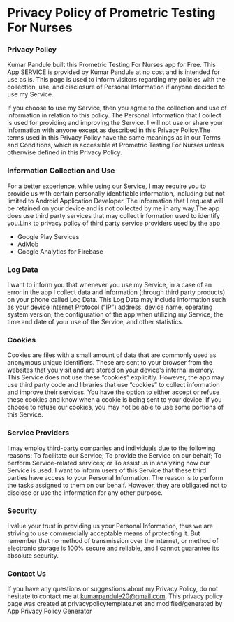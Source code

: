 # Privacy Policy of Prometric Testing For Nurses

### Privacy Policy

Kumar Pandule built this Prometric Testing For Nurses app for Free. This App SERVICE is provided by Kumar Pandule at no cost and is intended for use as is. This page is used to inform visitors regarding my policies with the
collection, use, and disclosure of Personal Information if anyone decided to use my Service.

If you choose to use my Service, then you agree to the collection and use of information in relation to this policy. The Personal Information that I collect is used for providing and improving the Service. 
I will not use or share your information with anyone except as described in this Privacy Policy.The terms used in this Privacy Policy have the same meanings as in our Terms and Conditions, 
which is accessible at Prometric Testing For Nurses unless otherwise defined in this Privacy Policy.

### Information Collection and Use

For a better experience, while using our Service, I may require you to provide us with certain personally identifiable information, including but not limited to Android Application Developer. The information that I request will be retained on your device and is not collected by me in any way.The app does use third party services that may collect information used to identify you.Link to privacy policy of third party service providers used by the app 

- Google Play Services 
- AdMob
- Google Analytics for Firebase

### Log Data

I want to inform you that whenever you use my Service, in a case of an error in the app I collect data and information (through third party products) on your phone called Log Data. This Log Data may include information such as your device Internet Protocol (“IP”) address, device name, operating system version, the configuration of the app when utilizing my Service, the time and date of your use of the Service, and other statistics.

### Cookies

Cookies are files with a small amount of data that are commonly used as anonymous unique identifiers. These are sent to your browser from the websites that you visit and are stored on your device's internal memory. This Service does not use these “cookies” explicitly. However, the app may use third party code and libraries that use “cookies” to collect information and improve their services. You have the option to either accept or refuse these cookies and know when a cookie is being sent to your device. If you choose to refuse our cookies, you may not be able to use some portions of this Service.

### Service Providers

I may employ third-party companies and individuals due to the following reasons: To facilitate our Service; To provide the Service on our behalf; To perform Service-related services; or To assist us in analyzing how our Service is used. I want to inform users of this Service that these third parties have access to your Personal Information. The reason is to perform the tasks assigned to them on our behalf. However, they are obligated not to disclose or use the information for any other purpose.

### Security

I value your trust in providing us your Personal Information, thus we are striving to use commercially acceptable means of protecting it. But remember that no method of transmission over the internet, or method of electronic storage is 100% secure and reliable, and I cannot guarantee its absolute security.

### Contact Us

If you have any questions or suggestions about my Privacy Policy, do not hesitate to contact me at kumarpandule20@gmail.com. This privacy policy page was created at privacypolicytemplate.net and modified/generated by App Privacy Policy Generator
